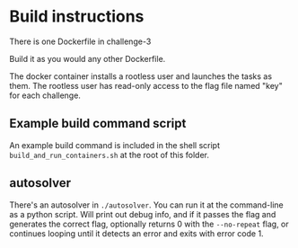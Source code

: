 # Build instructions
There is one Dockerfile in challenge-3

Build it as you would any other Dockerfile.

The docker container installs a rootless user and launches the tasks as them. The rootless user has read-only access to the flag file named "key" for each challenge.

## Example build command script
An example build command is included in the shell script `build_and_run_containers.sh` at the root of this folder.

## autosolver
There's an autosolver in `./autosolver`. You can run it at the command-line as a python script.
Will print out debug info, and if it passes the flag and generates the correct flag, optionally returns 0 with the `--no-repeat` flag, or continues looping until it detects an error and exits with error code 1.